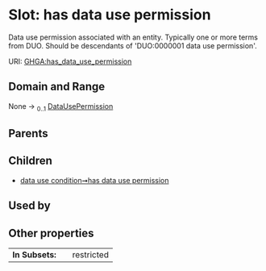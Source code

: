 
# Slot: has data use permission


Data use permission associated with an entity. Typically one or more terms from DUO. Should be descendants of 'DUO:0000001 data use permission'.

URI: [GHGA:has_data_use_permission](https://w3id.org/GHGA/has_data_use_permission)


## Domain and Range

None &#8594;  <sub>0..1</sub> [DataUsePermission](DataUsePermission.md)

## Parents


## Children

 *  [data use condition➞has data use permission](data_use_condition_has_data_use_permission.md)

## Used by


## Other properties

|  |  |  |
| --- | --- | --- |
| **In Subsets:** | | restricted |

